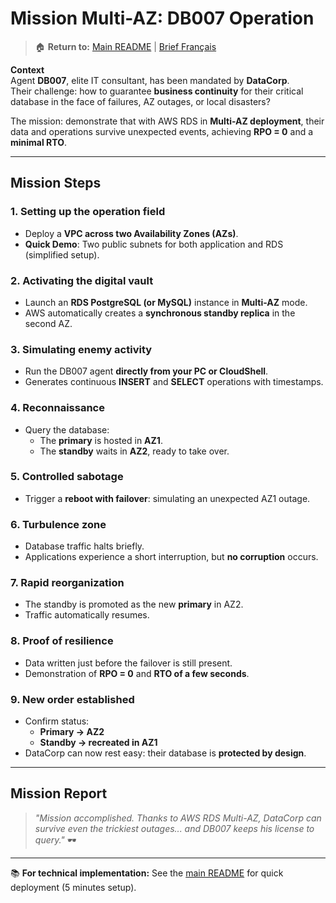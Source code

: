 # Mission Multi-AZ: DB007 Operation

> 🏠 **Return to:** [Main README](README.md) | [Brief Français](mission-multi-az-fr.md)

**Context**  
Agent **DB007**, elite IT consultant, has been mandated by **DataCorp**.  
Their challenge: how to guarantee **business continuity** for their critical database in the face of failures, AZ outages, or local disasters?  

The mission: demonstrate that with AWS RDS in **Multi-AZ deployment**, their data and operations survive unexpected events, achieving **RPO = 0** and a **minimal RTO**.  

---

## Mission Steps

### 1. Setting up the operation field
- Deploy a **VPC across two Availability Zones (AZs)**.  
- **Quick Demo**: Two public subnets for both application and RDS (simplified setup).  

### 2. Activating the digital vault
- Launch an **RDS PostgreSQL (or MySQL)** instance in **Multi-AZ** mode.  
- AWS automatically creates a **synchronous standby replica** in the second AZ.  

### 3. Simulating enemy activity
- Run the DB007 agent **directly from your PC or CloudShell**.  
- Generates continuous **INSERT** and **SELECT** operations with timestamps.  

### 4. Reconnaissance
- Query the database:  
  - The **primary** is hosted in **AZ1**.  
  - The **standby** waits in **AZ2**, ready to take over.  

### 5. Controlled sabotage
- Trigger a **reboot with failover**: simulating an unexpected AZ1 outage.  

### 6. Turbulence zone
- Database traffic halts briefly.  
- Applications experience a short interruption, but **no corruption** occurs.  

### 7. Rapid reorganization
- The standby is promoted as the new **primary** in AZ2.  
- Traffic automatically resumes.  

### 8. Proof of resilience
- Data written just before the failover is still present.  
- Demonstration of **RPO = 0** and **RTO of a few seconds**.  

### 9. New order established
- Confirm status:  
  - **Primary → AZ2**  
  - **Standby → recreated in AZ1**  
- DataCorp can now rest easy: their database is **protected by design**.  

---

## Mission Report
> *"Mission accomplished. Thanks to AWS RDS Multi-AZ, DataCorp can survive even the trickiest outages... and DB007 keeps his license to query."* 🕶️

---

📚 **For technical implementation:** See the [main README](README.md) for quick deployment (5 minutes setup).
